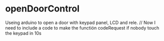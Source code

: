 # openDoorControl
Useing arduino to open a door with keypad panel, LCD and rele. //
Now I need to include a code to make the functión codeRequest if nobody touch the keypad in 10s
